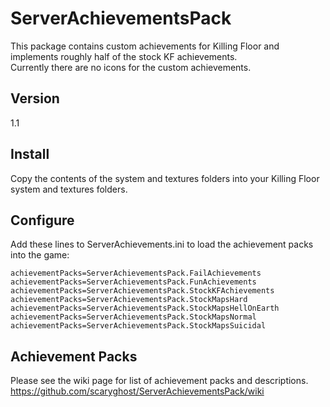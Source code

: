 ServerAchievementsPack
======================

This package contains custom achievements for Killing Floor and implements roughly half of the stock KF achievements.  
Currently there are no icons for the custom achievements.

## Version
1.1

## Install
Copy the contents of the system and textures folders into your Killing Floor system and textures folders.

## Configure
Add these lines to ServerAchievements.ini to load the achievement packs into the game:

    achievementPacks=ServerAchievementsPack.FailAchievements
    achievementPacks=ServerAchievementsPack.FunAchievements
    achievementPacks=ServerAchievementsPack.StockKFAchievements
    achievementPacks=ServerAchievementsPack.StockMapsHard
    achievementPacks=ServerAchievementsPack.StockMapsHellOnEarth
    achievementPacks=ServerAchievementsPack.StockMapsNormal
    achievementPacks=ServerAchievementsPack.StockMapsSuicidal

## Achievement Packs
Please see the wiki page for list of achievement packs and descriptions.  
https://github.com/scaryghost/ServerAchievementsPack/wiki
